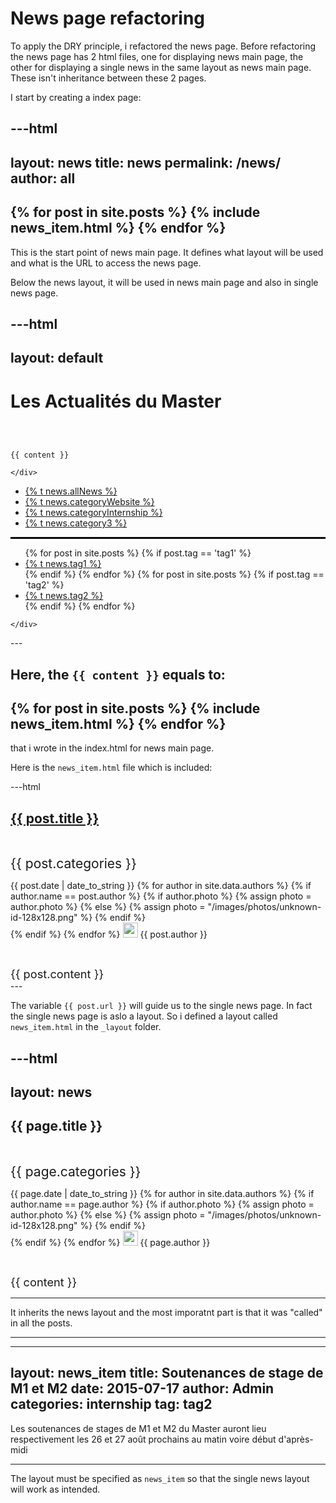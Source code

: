 # News page refactoring

To apply the DRY principle, i refactored the news page.
Before refactoring the news page has 2 html files, one for displaying news main page, the other for displaying a single news in the same layout as news main page. These isn't inheritance between these 2 pages.

I start by creating a index page:

---html
---
layout: news
title: news
permalink: /news/
author: all
---
{% for post in site.posts %}
	{% include news_item.html  %}
{% endfor %}
---

This is the start point of news main page. It defines what layout will be used and what is the URL to access the news page.

Below the news layout, it will be used in news main page and also in single news page.

---html
---
layout: default
---

<div class="page-header">
  <h1>Les Actualités du Master<small></small></h1>
</div>

<div class="container" style="padding-top:30px">
  <div class="row">
  	<div class="col-md-9">
    
    {{ content }}

  	</div>

   <div class="col-md-3">
    <div class="well">
      <div>
        <ul class="nav nav-stacked">
          <li><a href="{{ link-lang }}/news/">{% t news.allNews %}</a></li>
          <li><a href="{{ link-lang }}/news/1">{% t news.categoryWebsite %}</a></li>
          <li><a href="{{ link-lang }}/news/2">{% t news.categoryInternship %}</a></li>
          <li><a href="{{ link-lang }}/news/3">{% t news.category3 %}</a></li>
        </ul>
        <hr style="border:1px solid black">
        <ul class="nav nav-stacked">
          {% for post in site.posts %}
          {% if post.tag == 'tag1' %}
          <li><a href="{{ link-lang }}{{ post.url }}">{% t news.tag1 %}</a></li>
          {% endif %}
          {% endfor %}
          {% for post in site.posts %}
          {% if post.tag == 'tag2' %}
          <li><a href="{{ link-lang }}{{ post.url }}">{% t news.tag2 %}</a></li>
          {% endif %}
          {% endfor %}        
        </ul>
      </div>

    </div>
  </div>
  </div>
</div>
---

Here, the `{{ content }}` equals to:
---
{% for post in site.posts %}
  {% include news_item.html %}
{% endfor %}
---

that i wrote in the index.html for news main page.

Here is the `news_item.html` file which is included:

---html
<div class="well">
<div style="padding-bottom:30px">
<h2><a href="{{ post.url }}">{{ post.title }}</a></h2>
</div>

<div style="padding-bottom:30px">
<span class="label label-default" style="font-size: 150%">{{ post.categories }}</span>

<span>{{ post.date | date_to_string }}</span>
{% for author in site.data.authors %}
{% if author.name == post.author %}
{% if author.photo %}
{% assign photo = author.photo %}
{% else %}
{% assign photo = "/images/photos/unknown-id-128x128.png" %}
{% endif %}          
{% endif %}
{% endfor %}
<img src="{{ photo }}" width="24" height="24">
<span>{{ post.author }}</span>


</div>

<div style="font-size:130%">{{ post.content }}</div>

</div>
---

The variable `{{ post.url }}` will guide us to the single news page. In fact the single news page is aslo a layout. So i defined a layout called `news_item.html` in the `_layout` folder.

---html
---
layout: news
---

<div class="well">
<div style="padding-bottom:30px">
  <h2>{{ page.title }}</h2>
  </div>

  <div style="padding-bottom:30px">
  <span class="label label-default" style="font-size: 150%">{{ page.categories }}</span>

  <span>{{ page.date | date_to_string }}</span>
  {% for author in site.data.authors %}
    {% if author.name == page.author %}
      {% if author.photo %}
      {% assign photo = author.photo %}
      {% else %}
      {% assign photo = "/images/photos/unknown-id-128x128.png" %}
      {% endif %}          
      {% endif %}
  {% endfor %}
  <img src="{{ photo }}" width="24" height="24">
  <span>{{ page.author }}</span>

  
  </div>

  <div style="font-size:130%">{{ content }}</div>

</div>

---

It inherits the news layout and the most imporatnt part is that it was "called" in all the posts.

---
---
layout: news_item
title: Soutenances de stage de M1 et M2
date: 2015-07-17
author: Admin
categories: internship
tag: tag2
---

Les soutenances de stages de M1 et M2 du Master auront lieu respectivement les 26 et 27 août prochains au matin voire début d'après-midi

---

The layout must be specified as `news_item` so that the single news layout will work as intended.

